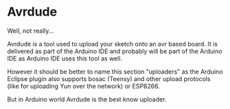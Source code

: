 Avrdude
=======

Well, not really...

Avrdude is a tool used to upload your sketch onto an avr based board. It is delivered as part of the Arduino IDE and probably will be part of the Arduino IDE as Arduino IDE uses this tool as well.

However it should be better to name this section "uploaders" as the Arduino Eclipse plugin also supports bosac (Teensy) and other upload protocols (like for uploading Yun over the network) or ESP8266.

But in Arduino world Avrdude is the best know uploader.
